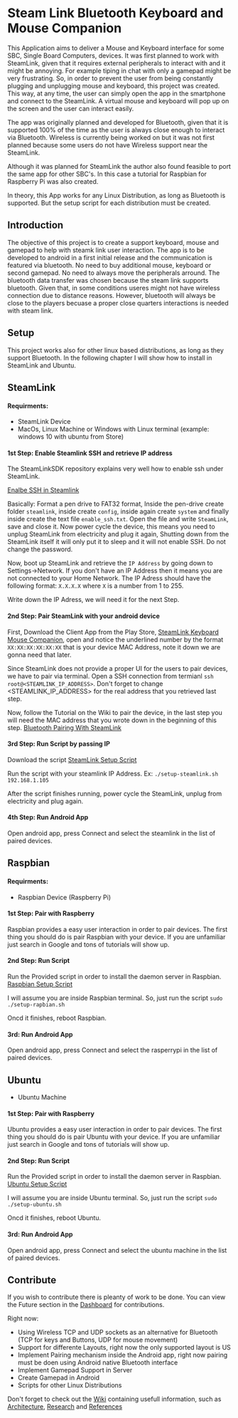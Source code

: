 # Steam Link Bluetooth Keyboard and Mouse Companion
This Application aims to deliver a Mouse and Keyboard interface for some SBC, Single Board Computers, devices. It was first planned to work with SteamLink, given that it requires external peripherals to interact with and it might be annoying. For example tiping in chat with only a gamepad might be very frustrating. So, in order to prevent the user from being constantly plugging and unplugging mouse and keyboard, this project was created. This way, at any time, the user can simply open the app in the smartphone and connect to the SteamLink. A virtual mouse and keyboard will pop up on the screen and the user can interact easily. 

The app was originally planned and developed for Bluetooth, given that it is supported 100% of the time as the user is always close enough to interact via Bluetooth. Wireless is currently being worked on but it was not first planned because some users do not have Wireless support near the SteamLink. 

Although it was planned for SteamLink the author also found feasible to port the same app for other SBC's. In this case a tutorial for Raspbian for Raspberry Pi was also created.

In theory, this App works for any Linux Distribution, as long as Bluetooth is supported. But the setup script for each distribution must be created.

## Introduction
The objective of this project is to create a support keyboard, mouse and gamepad to help with steamk link user interaction. The app is to be developed to android in a first initial release and the communication is featured via bluetooth. No need to buy additional mouse, keyboard or second gamepad. No need to always move the peripherals arround. The bluetooth data transfer was chosen because the steam link supports bluetooth. Given that, in some conditions useres might not have wireless connection due to distance reasons. However, bluetooth will always be close to the players becuase a proper close quarters interactions is needed with steam link.

## Setup
This project works also for other linux based distributions, as long as they support Bluetooth.
In the following chapter I will show how to install in SteamLink and Ubuntu.

## SteamLink
#### Requirments:
 * SteamLink Device
 * MacOs, Linux Machine or Windows with Linux terminal (example: windows 10 with ubuntu from Store)
 
#### 1st Step: Enable Steamlink SSH and retrieve IP address
The SteamLinkSDK repository explains very well how to enable ssh under SteamLink. 

[Enalbe SSH in Steamlink](https://github.com/ValveSoftware/steamlink-sdk#ssh-access)

Basically: Format a pen drive to FAT32 format, Inside the pen-drive create folder `steamlink`, inside create `config`, inside again create `system` and finally inside create the text file `enable_ssh.txt`. Open the file and write `SteamLink`, save and close it. Now power cycle the device, this means you need to unplug SteamLink from electricity and plug it again, Shutting down from the SteamLink itself it will only put it to sleep and it will not enable SSH. Do not change the password.

Now, boot up SteamLink and retrieve the `IP Address` by going down to Settings->Network. If you don't have an IP Address then it means you are not connected to your Home Network. The IP Adress should have the following format: `X.X.X.X` where `X` is a number from 1 to 255.

Write down the IP Adress, we will need it for the next Step.

#### 2nd Step: Pair SteamLink with your android device
First, Download the Client App from the Play Store, [SteamLink Keyboard Mouse Companion](), open and notice the underlined number by the format `XX:XX:XX:XX:XX:XX` that is your device MAC Address, note it down we are gonna need that later.

Since SteamLink does not provide a proper UI for the users to pair devices, we have to pair via terminal.
Open a SSH connection from termianl `ssh root@<STEAMLINK_IP_ADDRESS>`. Don't forget to change <STEAMLINK_IP_ADDRESS> for the real address that you retrieved last step.

Now, follow the Tutorial on the Wiki to pair the device, in the last step you will need the MAC address that you wrote down in the beginning of this step. [Bluetooth Pairing With SteamLink](https://github.com/excelsi0r/SteamLinkBluetoothKeybordMouseCompanion/wiki/Research#bluetooth-pairing-with-steamlink)

#### 3rd Step: Run Script by passing IP
Download the script [SteamLink Setup Script](https://github.com/excelsi0r/SteamLinkBluetoothKeybordMouseCompanion/releases/download/v0.2-beta/setup-steamlink.sh)

Run the script with your steamlink IP Address. Ex: `./setup-steamlink.sh 192.168.1.105`

After the script finishes running, power cycle the SteamLink, unplug from electricity and plug again.

#### 4th Step: Run Android App
Open android app, press Connect and select the steamlink in the list of paired devices.

## Raspbian
#### Requirments:
 * Raspbian Device (Raspberry Pi)
 
#### 1st Step: Pair with Raspberry
Raspbian provides a easy user interaction in order to pair devices. The first thing you should do is pair Raspbian with your device. If you are unfamiliar just search in Google and tons of tutorials will show up.

#### 2nd Step: Run Script
Run the Provided script in order to install the daemon server in Raspbian. [Raspbian Setup Script](https://github.com/excelsi0r/SteamLinkBluetoothKeybordMouseCompanion/releases/download/v0.2-beta/setup-raspbian.sh)

I will assume you are inside Raspbian terminal. So, just run the script `sudo ./setup-rapbian.sh`

Oncd it finishes, reboot Raspbian.

#### 3rd: Run Android App
Open android app, press Connect and select the rasperrypi in the list of paired devices.

## Ubuntu
 * Ubuntu Machine
 
#### 1st Step: Pair with Raspberry
Ubuntu provides a easy user interaction in order to pair devices. The first thing you should do is pair Ubuntu with your device. If you are unfamiliar just search in Google and tons of tutorials will show up.

#### 2nd Step: Run Script
Run the Provided script in order to install the daemon server in Raspbian. [Ubuntu Setup Script](https://github.com/excelsi0r/SteamLinkBluetoothKeybordMouseCompanion/releases/download/v0.2-beta/setup-ubuntu.sh)

I will assume you are inside Ubuntu terminal. So, just run the script `sudo ./setup-ubuntu.sh`

Oncd it finishes, reboot Ubuntu.

#### 3rd: Run Android App
Open android app, press Connect and select the ubuntu machine in the list of paired devices.


## Contribute
If you wish to contribute there is pleanty of work to be done. You can view the Future section in the [Dashboard](https://github.com/excelsi0r/SteamLinkBluetoothKeybordMouseCompanion/projects/1) for contributions.

Right now:
 * Using Wireless TCP and UDP sockets as an alternative for Bluetooth (TCP for keys and Buttons, UDP for mouse movement)
 * Support for differente Layouts, right now the only supported layout is US
 * Implement Pairing mechanism inside the Android app, right now pairing must be doen using Android native Bluetooth interface
 * Implement Gamepad Support in Server
 * Create Gamepad in Android
 * Scripts for other Linux Distributions
 
 Don't forget to check out the [Wiki](https://github.com/excelsi0r/SteamLinkBluetoothKeybordMouseCompanion/wiki) containing usefull information, such as [Architecture](https://github.com/excelsi0r/SteamLinkBluetoothKeybordMouseCompanion/wiki/Architecture), [Research](https://github.com/excelsi0r/SteamLinkBluetoothKeybordMouseCompanion/wiki/Research) and [References](https://github.com/excelsi0r/SteamLinkBluetoothKeybordMouseCompanion/wiki/References)

